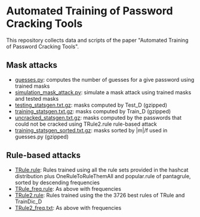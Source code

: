 # Automated Training of Password Cracking Tools

This repository collects data and scripts of the paper "Automated Training of Password Cracking Tools".

## Mask attacks

- [guesses.py](https://github.com/focardi/PasswordCrackingTraining/blob/master/masks/guesses.py): computes the number of guesses for a give password using trained masks
- [simulation_mask_attack.py](https://github.com/focardi/PasswordCrackingTraining/blob/master/masks/simulation_mask_attack.py): simulate a mask attack using trained masks and tested masks
- [testing_statsgen.txt.gz](https://github.com/focardi/PasswordCrackingTraining/blob/master/masks/testing_statsgen.txt.gz): masks computed by Test_D (gzipped)
- [training_statsgen.txt.gz](https://github.com/focardi/PasswordCrackingTraining/blob/master/masks/training_statsgen.txt.gz): masks computed by Train_D (gzipped)
- [uncracked_statsgen.txt.gz](https://github.com/focardi/PasswordCrackingTraining/blob/master/masks/uncracked_statsgen.txt.gz): masks computed by the passwords that could not be cracked using TRule2.rule rule-based attack
- [training_statsgen_sorted.txt.gz](https://github.com/focardi/PasswordCrackingTraining/blob/master/masks/training_statsgen_sorted.txt.gz): masks sorted by |m|/f used in guesses.py (gzipped)

## Rule-based attacks

- [TRule.rule](https://github.com/focardi/PasswordCrackingTraining/blob/master/rules/TRule.rule): Rules trained using all the rule sets provided in the hashcat distribution plus OneRuleToRuleThemAll and popular.rule of pantagrule, sorted by descending frequencies
- [TRule_freq.rule](https://github.com/focardi/PasswordCrackingTraining/blob/master/rules/TRule_freq.rule): As above with frequencies
- [TRule2.rule](https://github.com/focardi/PasswordCrackingTraining/blob/master/rules/TRule2.rule): Rules trained using the the 3726 best rules of TRule and TrainDic_D
- [TRule2_freq.txt](https://github.com/focardi/PasswordCrackingTraining/blob/master/rules/TRule2_freq.rule): As above with frequencies
